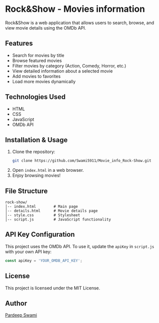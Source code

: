 # Rock&Show - Movies information

Rock&Show is a web application that allows users to search, browse, and view movie details using the OMDb API.

## Features
- Search for movies by title
- Browse featured movies
- Filter movies by category (Action, Comedy, Horror, etc.)
- View detailed information about a selected movie
- Add movies to favorites
- Load more movies dynamically

## Technologies Used
- HTML
- CSS
- JavaScript
- OMDb API

## Installation & Usage
1. Clone the repository:
   ```sh
   git clone https://github.com/Swami5911/Movie_info_Rock-Show.git
   ```
2. Open `index.html` in a web browser.
3. Enjoy browsing movies!

## File Structure
```
rock-show/
│-- index.html        # Main page
│-- details.html      # Movie details page
│-- style.css         # Stylesheet
│-- script.js         # JavaScript functionality
```

## API Key Configuration
This project uses the OMDb API. To use it, update the `apiKey` in `script.js` with your own API key:
```js
const apiKey = 'YOUR_OMDB_API_KEY';
```

## License
This project is licensed under the MIT License.

## Author
[Pardeep Swami](https://github.com/Swami5911)

